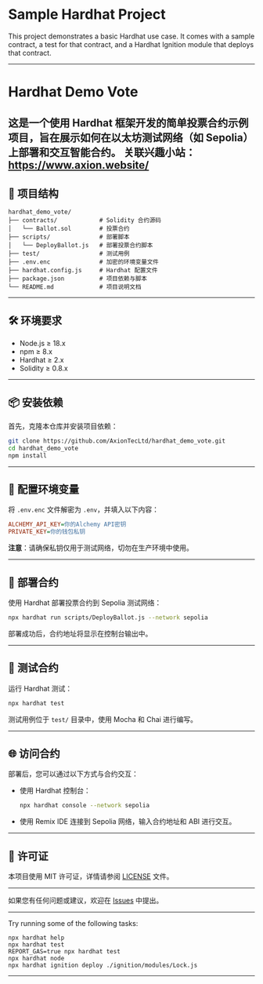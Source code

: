 # Sample Hardhat Project

This project demonstrates a basic Hardhat use case. It comes with a sample contract, a test for that contract, and a Hardhat Ignition module that deploys that contract.

---

# Hardhat Demo Vote

这是一个使用 Hardhat 框架开发的简单投票合约示例项目，旨在展示如何在以太坊测试网络（如 Sepolia）上部署和交互智能合约。
关联兴趣小站：https://www.axion.website/
---

## 🚀 项目结构

```
hardhat_demo_vote/
├── contracts/            # Solidity 合约源码
│   └── Ballot.sol        # 投票合约
├── scripts/              # 部署脚本
│   └── DeployBallot.js   # 部署投票合约脚本
├── test/                 # 测试用例
├── .env.enc              # 加密的环境变量文件
├── hardhat.config.js     # Hardhat 配置文件
├── package.json          # 项目依赖与脚本
└── README.md             # 项目说明文档
```

---

## 🛠️ 环境要求

* Node.js ≥ 18.x
* npm ≥ 8.x
* Hardhat ≥ 2.x
* Solidity ≥ 0.8.x

---

## 📦 安装依赖

首先，克隆本仓库并安装项目依赖：

```bash
git clone https://github.com/AxionTecLtd/hardhat_demo_vote.git
cd hardhat_demo_vote
npm install
```

---

## 🔐 配置环境变量

将 `.env.enc` 文件解密为 `.env`，并填入以下内容：

```ini
ALCHEMY_API_KEY=你的Alchemy API密钥
PRIVATE_KEY=你的钱包私钥
```

**注意**：请确保私钥仅用于测试网络，切勿在生产环境中使用。

---

## 🔧 部署合约

使用 Hardhat 部署投票合约到 Sepolia 测试网络：

```bash
npx hardhat run scripts/DeployBallot.js --network sepolia
```

部署成功后，合约地址将显示在控制台输出中。

---

## 🧪 测试合约

运行 Hardhat 测试：

```bash
npx hardhat test
```

测试用例位于 `test/` 目录中，使用 Mocha 和 Chai 进行编写。

---

## 🌐 访问合约

部署后，您可以通过以下方式与合约交互：

* 使用 Hardhat 控制台：

  ```bash
  npx hardhat console --network sepolia
  ```
* 使用 Remix IDE 连接到 Sepolia 网络，输入合约地址和 ABI 进行交互。

---

## 📄 许可证

本项目使用 MIT 许可证，详情请参阅 [LICENSE](LICENSE) 文件。

---

如果您有任何问题或建议，欢迎在 [Issues](https://github.com/AxionTecLtd/hardhat_demo_vote/issues) 中提出。

---

Try running some of the following tasks:

```shell
npx hardhat help
npx hardhat test
REPORT_GAS=true npx hardhat test
npx hardhat node
npx hardhat ignition deploy ./ignition/modules/Lock.js
```
---